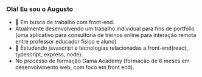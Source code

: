 ### Olá! Eu sou o Augusto

- 🔭 Em busca de trabalho com front-end.
- Atualmente desenvolvendo um trabalho individual para fins de portfólio (uma aplicativo para consultoria de treinos online para interação remota entre professor educador físico e aluno)
- 🌱 Estudando javascript e tecnologias relacionadas a front-end(react, typescript, express, node).
- No processo de formação Gama Academy (formação de 6 meses em desenvolvimento web, com foco em front end).
